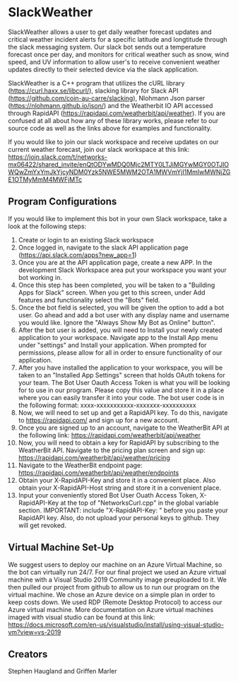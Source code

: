 # SlackWeather

SlackWeather allows a user to get daily weather forecast updates and critical weather incident alerts for a specific latitude and longtitude through the slack messaging system. Our slack bot sends out a temperature forecast once per day, and monitors for critical weather such as snow, wind speed, and UV information to allow user's to receive convenient weather updates directly to their selected device via the slack application. 

SlackWeather is a C++ program that utilizes the cURL library (https://curl.haxx.se/libcurl/), slacking library for Slack API (https://github.com/coin-au-carre/slacking), Nlohmann Json parser (https://nlohmann.github.io/json/) and the Weatherbit IO API accessed through RapidAPI (https://rapidapi.com/weatherbit/api/weather). If you are confused at all about how any of these library works, please refer to our source code as well as the links above for examples and functionality. 

If you would like to join our slack workspace and receive updates on our current weather forecast, join our slack workspace at this link: https://join.slack.com/t/networks-mx06422/shared_invite/enQtODYwMDQ0Mjc2MTY0LTJiMGYwMGY0OTJlOWQwZmYxYmJkYjcyNDM0Yzk5NWE5MWM2OTA1MWVmYjI1MmIwMWNjZGE1OTMyMmM4MWFjMTc

## Program Configurations
If you would like to implement this bot in your own Slack workspace, take a look at the following steps:
1. Create or login to an existing Slack workspace
2. Once logged in, navigate to the slack API application page (https://api.slack.com/apps?new_app=1)
3. Once you are at the API application page, create a new APP. In the development Slack Workspace area put your workspace you want your bot working in. 
4. Once this step has been completed, you will be taken to a "Building Apps for Slack" screen. When you get to this screen, under Add features and functionality select the "Bots" field.  
5. Once the bot field is selected, you will be given the option to add a bot user. Go ahead and add a bot user with any display name and username you would like. Ignore the "Always Show My Bot as Online" button". 
6. After the bot user is added, you will need to Install your newly created application to your workspace. Navigate app to the Install App menu under "settings" and Install your application. When prompted for permissions, please allow for all in order to ensure functionality of our application. 
7. After you have installed the application to your workspace, you will be taken to an "Installed App Settings" screen that holds OAuth tokens for your team. The Bot User Oauth Access Token is what you will be looking for to use in our program. Please copy this value and store it in a place where you can easily transfer it into your code. The bot user code is in the following format: xxxx-xxxxxxxxxxx-xxxxxxx-xxxxxxxxxx
8. Now, we will need to set up and get a RapidAPI key. To do this, navigate to https://rapidapi.com/ and sign up for a new account.
9. Once you are signed up to an account, navigate to the WeatherBit API at the following link: https://rapidapi.com/weatherbit/api/weather
10. Now, you will need to obtain a key for RapidAPI by subscribing to the WeatherBit API. Navigate to the pricing plan screen and sign up: https://rapidapi.com/weatherbit/api/weather/pricing
11. Navigate to the WeatherBit endpoint page: https://rapidapi.com/weatherbit/api/weather/endpoints
12. Obtain your X-RapidAPI-Key and store it in a convenient place. Also obtain your X-RapidAPI-Host string and store it in a convenient place.
13. Input your conveniently stored Bot User Ouath Access Token, X-RapidAPI-Key at the top of "NetworksCurl.cpp" in the global variable section. IMPORTANT: include "X-RapidAPI-Key: " before you paste your RapidAPI key. Also, do not upload your personal keys to github. They will get revoked.

## Virtual Machine Set-Up
We suggest users to deploy our machine on an Azure Virtual Machine, so the bot can virtually run 24/7. For our final project we used an Azure virtual machine with a Visual Studio 2019 Community image preuploaded to it. We then pulled our project from github to allow us to run our program on the virtual machine. We chose an Azure device on a simple plan in order to keep costs down. We used RDP (Remote Desktop Protocol) to access our Azure virtual machine. More documentation on Azure virtual machines imaged with visual studio can be found at this link: https://docs.microsoft.com/en-us/visualstudio/install/using-visual-studio-vm?view=vs-2019

## Creators
Stephen Haugland and Griffen Marler
